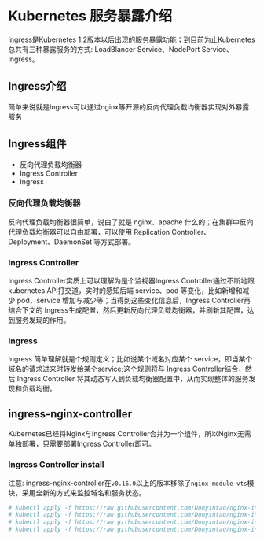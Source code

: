 # Kubernetes 服务暴露介绍

Ingress是Kubernetes 1.2版本以后出现的服务暴露功能；到目前为止Kubernetes总共有三种暴露服务的方式: LoadBlancer Service、NodePort Service、Ingress。

## Ingress介绍

简单来说就是Ingress可以通过nginx等开源的反向代理负载均衡器实现对外暴露服务

## Ingress组件

- 反向代理负载均衡器
- Ingress Controller
- Ingress

### 反向代理负载均衡器

反向代理负载均衡器很简单，说白了就是 nginx、apache 什么的；在集群中反向代理负载均衡器可以自由部署，可以使用 Replication Controller、Deployment、DaemonSet 等方式部署。

### Ingress Controller

Ingress Controller实质上可以理解为是个监视器Ingress Controller通过不断地跟kubernetes API打交道，实时的感知后端 service、pod 等变化，比如新增和减少 pod，service 增加与减少等；当得到这些变化信息后，Ingress Controller再结合下文的 Ingress生成配置，然后更新反向代理负载均衡器，并刷新其配置，达到服务发现的作用。

### Ingress

Ingress 简单理解就是个规则定义；比如说某个域名对应某个 service，即当某个域名的请求进来时转发给某个service;这个规则将与 Ingress Controller结合，然后 Ingress Controller 将其动态写入到负载均衡器配置中，从而实现整体的服务发现和负载均衡。

## ingress-nginx-controller

Kubernetes已经将Nginx与Ingress Controller合并为一个组件，所以Nginx无需单独部署，只需要部署Ingress Controller即可。

### Ingress Controller install

注意: ingress-nginx-controller在`v0.16.0`以上的版本移除了`nginx-module-vts`模块，采用全新的方式来监控域名和服务状态。

```sh
# kubectl apply -f https://raw.githubusercontent.com/Donyintao/nginx-ingress/master/ingress-nginx-namespace.yaml
# kubectl apply -f https://raw.githubusercontent.com/Donyintao/nginx-ingress/master/ingress-nginx-rbac.yaml
# kubectl apply -f https://raw.githubusercontent.com/Donyintao/nginx-ingress/master/ingress-nginx-configmap.yaml
# kubectl apply -f https://raw.githubusercontent.com/Donyintao/nginx-ingress/master/ingress-nginx-controller.yaml
```